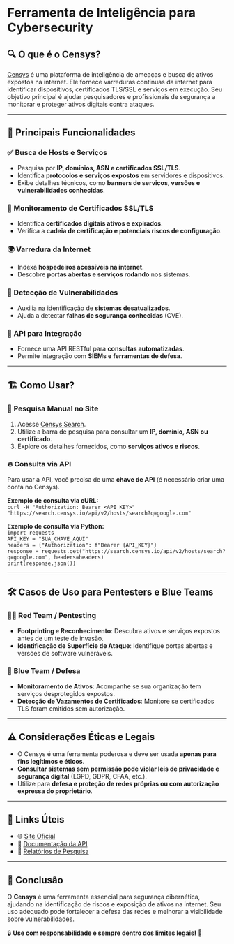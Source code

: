 # Ferramenta de Inteligência para Cybersecurity
## 🔍 O que é o Censys?

[Censys](https://search.censys.io/) é uma plataforma de inteligência de ameaças e busca de ativos expostos na internet. Ele fornece varreduras contínuas da internet para identificar dispositivos, certificados TLS/SSL e serviços em execução. Seu objetivo principal é ajudar pesquisadores e profissionais de segurança a monitorar e proteger ativos digitais contra ataques.

---

## 🎯 Principais Funcionalidades

### ✅ Busca de Hosts e Serviços

- Pesquisa por **IP, domínios, ASN e certificados SSL/TLS**.
- Identifica **protocolos e serviços expostos** em servidores e dispositivos.
- Exibe detalhes técnicos, como **banners de serviços, versões e vulnerabilidades conhecidas**.

### 🔑 Monitoramento de Certificados SSL/TLS

- Identifica **certificados digitais ativos e expirados**.
- Verifica a **cadeia de certificação e potenciais riscos de configuração**.

### 🌍 Varredura da Internet

- Indexa **hospedeiros acessíveis na internet**.
- Descobre **portas abertas e serviços rodando** nos sistemas.

### 🚨 Detecção de Vulnerabilidades

- Auxilia na identificação de **sistemas desatualizados**.
- Ajuda a detectar **falhas de segurança conhecidas** (CVE).

### 📡 API para Integração

- Fornece uma API RESTful para **consultas automatizadas**.
- Permite integração com **SIEMs e ferramentas de defesa**.

---

## 🏗️ Como Usar?

### 🔎 Pesquisa Manual no Site

1. Acesse [Censys Search](https://search.censys.io/).
2. Utilize a barra de pesquisa para consultar um **IP, domínio, ASN ou certificado**.
3. Explore os detalhes fornecidos, como **serviços ativos e riscos**.

### 🔥 Consulta via API

Para usar a API, você precisa de uma **chave de API** (é necessário criar uma conta no Censys).

**Exemplo de consulta via cURL:**  
`curl -H "Authorization: Bearer <API_KEY>" "https://search.censys.io/api/v2/hosts/search?q=google.com"`

**Exemplo de consulta via Python:**  
`import requests`  
`API_KEY = "SUA_CHAVE_AQUI"`  
`headers = {"Authorization": f"Bearer {API_KEY}"}`  
`response = requests.get("https://search.censys.io/api/v2/hosts/search?q=google.com", headers=headers)`  
`print(response.json())`

---

## 🛠️ Casos de Uso para Pentesters e Blue Teams

### 🕵️‍♂️ Red Team / Pentesting

- **Footprinting e Reconhecimento**: Descubra ativos e serviços expostos antes de um teste de invasão.
- **Identificação de Superfície de Ataque**: Identifique portas abertas e versões de software vulneráveis.

### 🏰 Blue Team / Defesa

- **Monitoramento de Ativos**: Acompanhe se sua organização tem serviços desprotegidos expostos.
- **Detecção de Vazamentos de Certificados**: Monitore se certificados TLS foram emitidos sem autorização.

---

## ⚠️ Considerações Éticas e Legais

- O Censys é uma ferramenta poderosa e deve ser usada **apenas para fins legítimos e éticos**.
- **Consultar sistemas sem permissão pode violar leis de privacidade e segurança digital** (LGPD, GDPR, CFAA, etc.).
- Utilize para **defesa e proteção de redes próprias ou com autorização expressa do proprietário**.

---

## 🔗 Links Úteis

- 🌐 [Site Oficial](https://censys.io/)
- 📜 [Documentação da API](https://search.censys.io/api)
- 🔬 [Relatórios de Pesquisa](https://censys.io/labs)

---

## 🏁 Conclusão

O **Censys** é uma ferramenta essencial para segurança cibernética, ajudando na identificação de riscos e exposição de ativos na internet. Seu uso adequado pode fortalecer a defesa das redes e melhorar a visibilidade sobre vulnerabilidades.

🔒 **Use com responsabilidade e sempre dentro dos limites legais!** 🚀